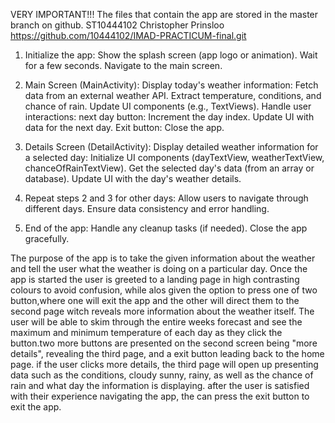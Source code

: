 VERY IMPORTANT!!! The files that contain the app are stored in the master branch on github.
ST10444102 Christopher Prinsloo https://github.com/10444102/IMAD-PRACTICUM-final.git
1. Initialize the app:
Show the splash screen (app logo or animation).
Wait for a few seconds.
Navigate to the main screen.

3. Main Screen (MainActivity):
Display today's weather information:
Fetch data from an external weather API.
Extract temperature, conditions, and chance of rain.
Update UI components (e.g., TextViews).
Handle user interactions:
next day button:
Increment the day index.
Update UI with data for the next day.
Exit button:
Close the app.

4. Details Screen (DetailActivity):
Display detailed weather information for a selected day:
Initialize UI components (dayTextView, weatherTextView, chanceOfRainTextView).
Get the selected day's data (from an array or database).
Update UI with the day's weather details.

5. Repeat steps 2 and 3 for other days:
Allow users to navigate through different days.
Ensure data consistency and error handling.

6. End of the app:
Handle any cleanup tasks (if needed).
Close the app gracefully.

The purpose of the app is to take the given information about the weather and tell the user what the weather is doing on a particular day. Once the app is started the user is greeted to a landing page in high contrasting colours to avoid confusion, while alos given the option to press one of two button,where one will exit the app and the other will direct them to the second page witch reveals more information about the weather itself. The user will be able to skim through the entire weeks forecast and see the maximum and minimum temperature of each day as they click the button.two more buttons are presented on the second screen being "more details", revealing the third page, and a exit button leading back to the home page. if the user clicks more details, the third page will open up presenting data such as the conditions, cloudy sunny, rainy, as well as the chance of rain and what day the information is displaying. after the user is satisfied with their experience navigating the app, the can press the exit button to exit the app.
